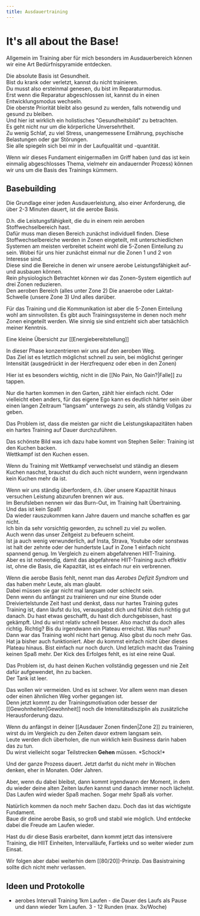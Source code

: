 ```yaml
---
title: Ausdauertraining
---
```


# It's all about the Base!
Allgemein im Training aber für mich besonders im Ausdauerbereich können wir eine Art Bedürfnispyramide entdecken.  

Die absolute Basis ist Gesundheit.  
Bist du krank oder verletzt, kannst du nicht trainieren.  
Du musst also ersteinmal genesen, du bist im Reparaturmodus.  
Erst wenn die Reparatur abgeschlossen ist, kannst du in einen Entwicklungsmodus wechseln.  
Die oberste Priorität bleibt also gesund zu werden, falls notwendig und gesund zu bleiben.  
Und hier ist wirklich ein holistisches "Gesundheitsbild" zu betrachten.  
Es geht nicht nur um die körperliche Unversehrtheit.  
Zu wenig Schlaf, zu viel Stress, unangemessene Ernährung, psychische Belastungen oder gar Störungen.  
Sie alle spiegeln sich bei mir in der Laufqualität und -quantität.  

Wenn wir dieses Fundament einigermaßen im Griff haben (und das ist kein einmalig abgeschlosses Thema, vielmehr ein andauernder Prozess) können wir uns um die Basis des Trainings kümmern.  

## Basebuilding
Die Grundlage einer jeden Ausdauerleistung, also einer Anforderung, die über 2-3 Minuten dauert, ist die aerobe Basis.  

D.h. die Leistungsfähigkeit, die du in einem rein aeroben Stoffwechselbereich hast.  
Dafür muss man diesen Bereich zunächst individuell finden.  Diese Stoffwechselbereiche werden in Zonen eingeteilt, mit unterschiedlichen Systemen am meisten verbreitet scheint wohl die 5-Zonen Einteilung zu sein.  Wobei für uns hier zunächst einmal nur die Zonen 1 und 2 von Interesse sind.  
Diese sind die Bereiche in denen wir unsere aerobe Leistungsfähigkeit auf- und ausbauen können.  
Rein physiologisch Betrachtet können wir das Zonen-System eigentlich auf drei Zonen reduzieren.  
Den aeroben Bereich (alles unter Zone 2) 
Die anaerobe oder Laktat-Schwelle (unsere Zone 3)
Und alles darüber.  

Für das Training und die Kommunikation ist aber die 5-Zonen Einteilung wohl am sinnvollsten.  Es gibt auch Trainingssysteme in denen noch mehr Zonen eingeteilt werden.  Wie sinnig sie sind entzieht sich aber tatsächlich meiner Kenntnis.  


Eine kleine Übersicht zur [[Energiebereitstellung]]

In dieser Phase konzentrieren wir uns auf den aeroben Weg.  
Das Ziel ist es letztlich möglichst schnell zu sein, bei möglichst geringer Intensität (ausgedrückt in der Herzfrequenz oder eben in den Zonen)

Hier ist es besonders wichtig, nicht in die [[No Pain, No Gain?|Falle]] zu tappen.  

Nur die harten kommen in den Garten, zählt hier einfach nicht.  Oder vielleicht eben anders, für das eigene Ego kann es deutlich härter sein über einen langen Zeitraum "langsam" unterwegs zu sein, als ständig Vollgas zu geben.  

Das Problem ist, dass die meisten gar nicht die Leistungskapazitäten haben ein hartes Training auf Dauer durchzuführen.  

Das schönste Bild was ich dazu habe kommt von Stephen Seiler: 
Training ist den Kuchen backen.  
Wettkampf ist den Kuchen essen.  

Wenn du Training mit Wettkampf verwechselst und ständig an diesem Kuchen naschst, brauchst du dich auch nicht wundern, wenn irgendwann kein Kuchen mehr da ist.  

Wenn wir uns ständig überfordern, d.h. über unsere Kapazität hinaus versuchen Leistung abzurufen brennen wir aus.  
Im Berufsleben nennen wir das Burn-Out, im Training halt Übertraining.  
Und das ist kein Spaß!  
Da wieder rauszukommen kann Jahre dauern und manche schaffen es gar nicht.  
Ich bin da sehr vorsichtig geworden, zu schnell zu viel zu wollen.  
Auch wenn das unser Zeitgeist zu befeuern scheint.  
Ist ja auch wenig verwunderlich, auf Insta, Strava, Youtube oder sonstwas ist halt der zehnte oder der hundertste Lauf in Zone 1 einfach nicht spannend genug.  Im Vergleich zu einem abgefahrenen HIIT-Training.  
Aber es ist notwendig, damit das abgefahrene HIIT-Training auch effektiv ist, ohne die Basis, die Kapazität, ist es einfach nur ein verbrennen.  

Wenn die aerobe Basis fehlt, nennt man das *Aerobes Defizit Syndrom* und das haben mehr Leute, als man glaubt.  
Dabei müssen sie gar nicht mal langsam oder schlecht sein.  
Denn wenn du anfängst zu trainieren und nur eine Stunde oder Dreiviertelstunde Zeit hast und denkst, dass nur hartes Training gutes Training ist, dann läufst du los, verausgabst dich und fühlst dich richtig gut danach.  Du hast etwas geschafft, du hast dich durchgebissen, hast gekämpft.  Und du wirst relativ schnell besser.  Also machst du doch alles richtig.  Richtig?  Bis du irgendwann ein Plateau erreichst.  Was nun?  
Dann war das Training wohl nicht hart genug.  Also gibst du noch mehr Gas.  Hat ja bisher auch funktioniert.  Aber du kommst einfach nicht über dieses Plateau hinaus.  Bist einfach nur noch durch.  Und letzlich macht das Training keinen Spaß mehr.  Der Kick des Erfolges fehlt, es ist eine reine Qual.  

Das Problem ist, du hast deinen Kuchen vollständig gegessen und nie Zeit dafür aufgewendet, ihn zu backen.  
Der Tank ist leer.  

Das wollen wir vermeiden.  Und es ist schwer.  Vor allem wenn man diesen oder einen ähnlichen Weg vorher gegangen ist.  
Denn jetzt kommt zu der Trainingsmotivation oder besser der [[Gewohnheiten|Gewohnheit]] noch die Intensitätsdisziplin als zusätzliche Herausforderung dazu.  

Wenn du anfängst in deiner [[Ausdauer Zonen finden|Zone 2]] zu trainieren, wirst du im Vergleich zu den Zeiten davor extrem langsam sein.  
Leute werden dich überholen, die nun wirklich kein Business darin haben das zu tun.  
Du wirst vielleicht sogar Teilstrecken **Gehen** müssen. \*Schock!\* 

Und der ganze Prozess dauert.  Jetzt darfst du nicht mehr in Wochen denken, eher in Monaten.  Oder Jahren.  

Aber, wenn du dabei bleibst, dann kommt irgendwann der Moment, in dem du wieder deine alten Zeiten laufen kannst und danach immer noch lächelst.  
Das Laufen wird wieder Spaß machen.  Sogar mehr Spaß als vorher.  

Natürlich kommen da noch mehr Sachen dazu.  Doch das ist das wichtigste Fundament.  
Baue dir deine aerobe Basis, so groß und stabil wie möglich.  Und entdecke dabei die Freude am Laufen wieder.  

Hast du dir diese Basis erarbeitet, dann kommt jetzt das intensivere Training, die HIIT Einheiten, Intervalläufe, Fartleks und so weiter wieder zum Einsat.  

Wir folgen aber dabei weiterhin dem [[80/20]]-Prinzip.  Das Basistraining sollte dich nicht mehr verlassen.  


## Ideen und Protokolle

- aerobes Intervall Training
1km Laufen - die Dauer des Laufs als Pause und dann wieder 1km Laufen. 
3 - 12 Runden (max. 3x/Woche)


